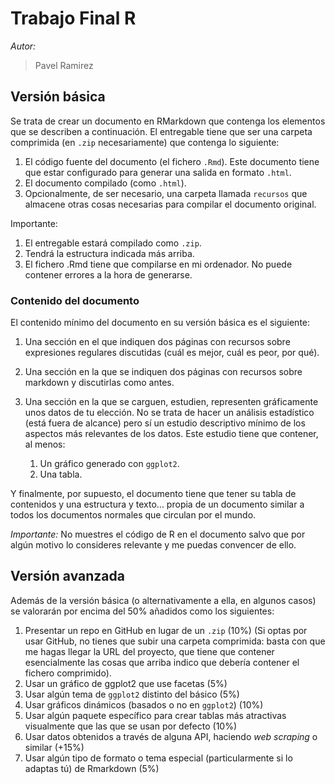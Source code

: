 # Trabajo Final R

_Autor:_

>Pavel Ramirez


## Versión básica

Se trata de crear un documento en RMarkdown que contenga los elementos que se describen a continuación. El entregable tiene que ser una carpeta comprimida (en `.zip` necesariamente) que contenga lo siguiente:

1. El código fuente del documento (el fichero `.Rmd`). Este documento tiene que estar configurado para generar una salida en formato `.html`.
1. El documento compilado (como `.html`).
1. Opcionalmente, de ser necesario, una carpeta llamada `recursos` que almacene otras cosas necesarias para compilar el documento original.

Importante:

1. El entregable estará compilado como `.zip`.
2. Tendrá la estructura indicada más arriba.
3. El fichero .Rmd tiene que compilarse en mi ordenador. No puede contener errores a la hora de generarse.


### Contenido del documento


El contenido mínimo del documento en su versión básica es el siguiente:

1. Una sección en el que indiquen dos páginas con recursos sobre expresiones regulares discutidas (cuál es mejor, cuál es peor, por qué).
1. Una sección en la que se indiquen dos páginas con recursos sobre markdown y discutirlas como antes.
1. Una sección en la que se carguen, estudien, representen gráficamente unos datos de tu elección. No se trata de hacer un análisis estadístico (está fuera de alcance) pero sí un estudio descriptivo mínimo de los aspectos más relevantes de los datos. Este estudio tiene que contener, al menos:

    1. Un gráfico generado con `ggplot2`.
    2. Una tabla.

Y finalmente, por supuesto, el documento tiene que tener su tabla de contenidos y una estructura y texto... propia de un documento similar a todos los documentos normales que circulan por el mundo. 

*Importante:* No muestres el código de R en el documento salvo que por algún motivo lo consideres relevante y me puedas convencer de ello.


## Versión avanzada


Además de la versión básica (o alternativamente a ella, en algunos casos) se valorarán por encima del 50% añadidos como los siguientes:

1. Presentar un repo en GitHub en lugar de un `.zip` (10%) (Si optas por usar GitHub, no tienes que subir una carpeta comprimida: basta con que me hagas llegar la URL del proyecto, que tiene que contener esencialmente las cosas que arriba indico que debería contener el fichero comprimido).
1. Usar un gráfico de ggplot2 que use facetas (5%)
1. Usar algún tema de `ggplot2` distinto del básico (5%)
1. Usar gráficos dinámicos (basados o no en `ggplot2`) (10%)
1. Usar algún paquete específico para crear tablas más atractivas visualmente que las que se usan por defecto (10%)
1. Usar datos obtenidos a través de alguna API, haciendo _web scraping_ o similar (+15%)
1. Usar algún tipo de formato o tema especial (particularmente si lo adaptas tú) de Rmarkdown (5%)
